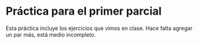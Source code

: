# Práctica para el primer parcial
Esta práctica incluye los ejercicios que vimos en clase. Hace falta agregar un par más, está medio incompleto.